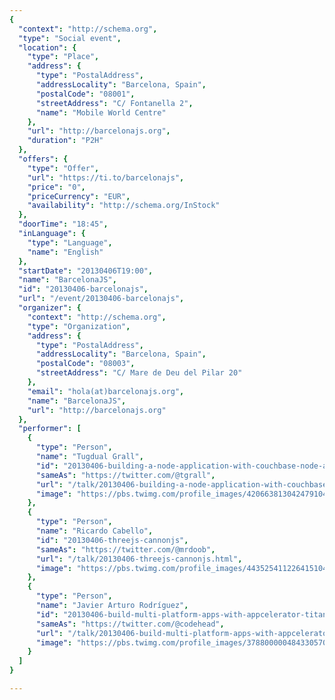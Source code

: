 ```yaml
---
{
  "context": "http://schema.org",
  "type": "Social event",
  "location": {
    "type": "Place",
    "address": {
      "type": "PostalAddress",
      "addressLocality": "Barcelona, Spain",
      "postalCode": "08001",
      "streetAddress": "C/ Fontanella 2",
      "name": "Mobile World Centre"
    },
    "url": "http://barcelonajs.org",
    "duration": "P2H"
  },
  "offers": {
    "type": "Offer",
    "url": "https://ti.to/barcelonajs",
    "price": "0",
    "priceCurrency": "EUR",
    "availability": "http://schema.org/InStock"
  },
  "doorTime": "18:45",
  "inLanguage": {
    "type": "Language",
    "name": "English"
  },
  "startDate": "20130406T19:00",
  "name": "BarcelonaJS",
  "id": "20130406-barcelonajs",
  "url": "/event/20130406-barcelonajs",
  "organizer": {
    "context": "http://schema.org",
    "type": "Organization",
    "address": {
      "type": "PostalAddress",
      "addressLocality": "Barcelona, Spain",
      "postalCode": "08003",
      "streetAddress": "C/ Mare de Deu del Pilar 20"
    },
    "email": "hola(at)barcelonajs.org",
    "name": "BarcelonaJS",
    "url": "http://barcelonajs.org"
  },
  "performer": [
    {
      "type": "Person",
      "name": "Tugdual Grall",
      "id": "20130406-building-a-node-application-with-couchbase-node-and-angular",
      "sameAs": "https://twitter.com/@tgrall",
      "url": "/talk/20130406-building-a-node-application-with-couchbase-node-and-angular.html",
      "image": "https://pbs.twimg.com/profile_images/420663813042479104/UyAEiEiy.jpeg"
    },
    {
      "type": "Person",
      "name": "Ricardo Cabello",
      "id": "20130406-threejs-cannonjs",
      "sameAs": "https://twitter.com/@mrdoob",
      "url": "/talk/20130406-threejs-cannonjs.html",
      "image": "https://pbs.twimg.com/profile_images/443525411226415104/3dA2hCFR.png"
    },
    {
      "type": "Person",
      "name": "Javier Arturo Rodríguez",
      "id": "20130406-build-multi-platform-apps-with-appcelerator-titanium",
      "sameAs": "https://twitter.com/@codehead",
      "url": "/talk/20130406-build-multi-platform-apps-with-appcelerator-titanium.html",
      "image": "https://pbs.twimg.com/profile_images/378800000484330570/beb00f7a6f89105e82ae9e710f677a5b.jpeg"
    }
  ]
}

---
```

